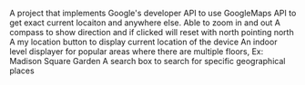 A project that implements Google's developer API to use GoogleMaps API to get exact current locaiton and anywhere else.
Able to zoom in and out
A compass to show direction and if clicked will reset with north pointing north
A my location button to display current location of the device
An indoor level displayer for popular areas where there are multiple floors, Ex: Madison Square Garden
A search box to search for specific geographical places
